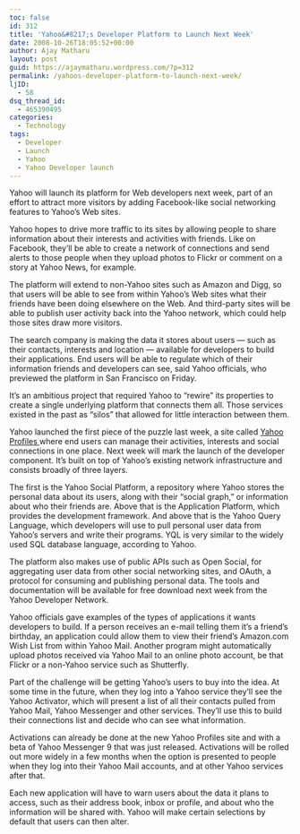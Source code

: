 ```yaml
---
toc: false
id: 312
title: 'Yahoo&#8217;s Developer Platform to Launch Next Week'
date: 2008-10-26T18:05:52+00:00
author: Ajay Matharu
layout: post
guid: https://ajaymatharu.wordpress.com/?p=312
permalink: /yahoos-developer-platform-to-launch-next-week/
ljID:
  - 58
dsq_thread_id:
  - 465390495
categories:
  - Technology
tags:
  - Developer
  - Launch
  - Yahoo
  - Yahoo Developer launch
---
```

Yahoo will launch its platform for Web developers next week, part of an effort to attract more visitors by adding Facebook-like social networking features to Yahoo&#8217;s Web sites.

Yahoo hopes to drive more traffic to its sites by allowing people to share information about their interests and activities with friends. Like on Facebook, they&#8217;ll be able to create a network of connections and send alerts to those people when they upload photos to Flickr or comment on a story at Yahoo News, for example.
  
The platform will extend to non-Yahoo sites such as Amazon and Digg, so that users will be able to see from within Yahoo&#8217;s Web sites what their friends have been doing elsewhere on the Web. And third-party sites will be able to publish user activity back into the Yahoo network, which could help those sites draw more visitors.

The search company is making the data it stores about users &#8212; such as their contacts, interests and location &#8212; available for developers to build their applications. End users will be able to regulate which of their information friends and developers can see, said Yahoo officials, who previewed the platform in San Francisco on Friday.

It&#8217;s an ambitious project that required Yahoo to &#8220;rewire&#8221; its properties to create a single underlying platform that connects them all. Those services existed in the past as &#8220;silos&#8221; that allowed for little interaction between them.
  
Yahoo launched the first piece of the puzzle last week, a site called <a href="https://profiles.yahoo.com/intro/?s=201" target="_blank">Yahoo Profiles </a>where end users can manage their activities, interests and social connections in one place. Next week will mark the launch of the developer component. It&#8217;s built on top of Yahoo&#8217;s existing network infrastructure and consists broadly of three layers.

The first is the Yahoo Social Platform, a repository where Yahoo stores the personal data about its users, along with their &#8220;social graph,&#8221; or information about who their friends are. Above that is the Application Platform, which provides the development framework. And above that is the Yahoo Query Language, which developers will use to pull personal user data from Yahoo&#8217;s servers and write their programs. YQL is very similar to the widely used SQL database language, according to Yahoo.

The platform also makes use of public APIs such as Open Social, for aggregating user data from other social networking sites, and OAuth, a protocol for consuming and publishing personal data. The tools and documentation will be available for free download next week from the Yahoo Developer Network.

Yahoo officials gave examples of the types of applications it wants developers to build. If a person receives an e-mail telling them it&#8217;s a friend&#8217;s birthday, an application could allow them to view their friend&#8217;s Amazon.com Wish List from within Yahoo Mail. Another program might automatically upload photos received via Yahoo Mail to an online photo account, be that Flickr or a non-Yahoo service such as Shutterfly.

Part of the challenge will be getting Yahoo&#8217;s users to buy into the idea. At some time in the future, when they log into a Yahoo service they&#8217;ll see the Yahoo Activator, which will present a list of all their contacts pulled from Yahoo Mail, Yahoo Messenger and other services. They&#8217;ll use this to build their connections list and decide who can see what information.

Activations can already be done at the new Yahoo Profiles site and with a beta of Yahoo Messenger 9 that was just released. Activations will be rolled out more widely in a few months when the option is presented to people when they log into their Yahoo Mail accounts, and at other Yahoo services after that.

Each new application will have to warn users about the data it plans to access, such as their address book, inbox or profile, and about who the information will be shared with. Yahoo will make certain selections by default that users can then alter.

